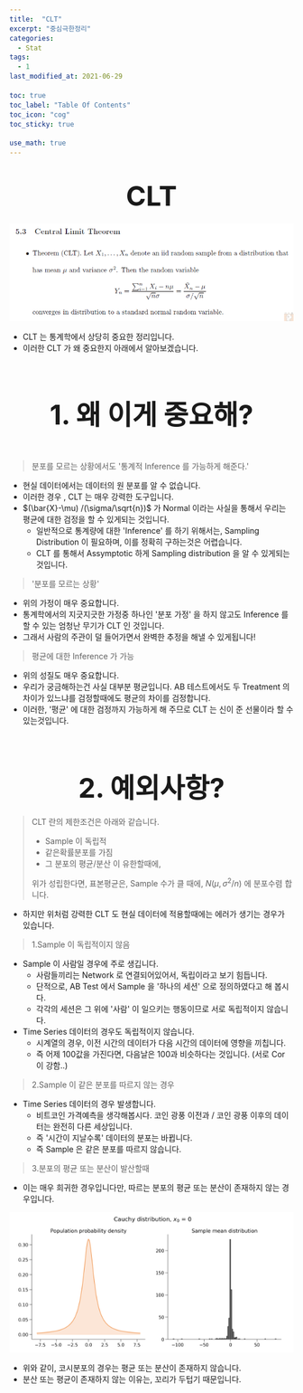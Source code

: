 ```yaml
---
title:  "CLT"
excerpt: "중심극한정리"
categories:
  - Stat
tags:
  - 1
last_modified_at: 2021-06-29

toc: true
toc_label: "Table Of Contents"
toc_icon: "cog"
toc_sticky: true

use_math: true
---
```


# <center><font size="10">CLT</font></center>

![png](/assets/images/Stat/7_1.png)

- CLT 는 통계학에서 상당히 중요한 정리입니다. 
- 이러한 CLT 가 왜 중요한지 아래에서 알아보겠습니다.

<BR>



# <center><font size="10">1. 왜 이게 중요해?</font></center>

<br>

> 분포를 모르는 상황에서도 '통계적 Inference 를 가능하게 해준다.'

- 현실 데이터에서는 데이터의 원 분포를 알 수 없습니다. 
- 이러한 경우 , CLT 는 매우 강력한 도구입니다. 
- $(\bar{X}-\mu) /(\sigma/\sqrt{n})$ 가 Normal 이라는 사실을 통해서 우리는 평균에 대한 검정을 할 수 있게되는 것입니다. 
  - 일반적으로 통계량에 대한 'Inference' 를 하기 위해서는, Sampling Distribution 이 필요하며, 이를 정확히 구하는것은 어렵습니다.
  - CLT 를 통해서 Assymptotic 하게 Sampling distribution 을 알 수 있게되는 것입니다. 

> '분포를 모르는 상황'

- 위의 가정이 매우 중요합니다. 
- 통계학에서의 지긋지긋한 가정중 하나인 '분포 가정' 을 하지 않고도 Inference 를 할 수 있는 엄청난 무기가 CLT 인 것입니다. 
- 그래서 사람의 주관이 덜 들어가면서 완벽한 추정을 해낼 수 있게됩니다! 

> 평균에 대한 Inference 가 가능

- 위의 성질도 매우 중요합니다. 
- 우리가 궁금해하는건 사실 대부분 평균입니다. AB 테스트에서도 두 Treatment 의 차이가 있느냐를 검정할때에도 평균의 차이를 검정합니다. 
- 이러한, '평균' 에 대한 검정까지 가능하게 해 주므로 CLT 는 신이 준 선물이라 할 수 있는것입니다. 

<br>

## 

# <center><font size="10">2. 예외사항?</font></center>

> CLT 란의 제한조건은 아래와 같습니다. 
>
> - Sample 이 독립적 
> - 같은확률분포를 가짐
> - 그 분포의 평균/분산 이 유한할때에,
>
> 위가 성립한다면, 표본평균은, Sample 수가 클 때에, $N(\mu,\sigma^2/n)$  에 분포수렴 합니다. 

- 하지만 위처럼 강력한 CLT 도 현실 데이터에 적용할때에는 에러가 생기는 경우가 있습니다. 

> 1.Sample 이 독립적이지 않음

- Sample 이 사람일 경우에 주로 생깁니다.
  - 사람들끼리는 Network 로 연결되어있어서, 독립이라고 보기 힘듭니다. 
  - 단적으로, AB Test 에서 Sample 을 '하나의 세션' 으로 정의하였다고 해 봅시다. 
  - 각각의 세션은 그 위에 '사람' 이 일으키는 행동이므로 서로 독립적이지 않습니다. 
- Time Series 데이터의 경우도 독립적이지 않습니다.
  - 시계열의 경우, 이전 시간의 데이터가 다음 시간의 데이터에 영향을 끼칩니다.
  - 즉 어제 100값을 가진다면, 다음날은 100과 비슷하다는 것입니다. (서로 Cor 이 강함..)

> 2.Sample 이 같은 분포를 따르지 않는 경우

- Time Series 데이터의 경우 발생합니다.
  - 비트코인 가격예측을 생각해봅시다. 코인 광풍 이전과 / 코인 광풍 이후의 데이터는 완전히 다른 세상입니다. 
  - 즉 '시간이 지날수록' 데이터의 분포는 바뀝니다.
  - 즉 Sample 은 같은 분포를 따르지 않습니다. 

> 3.분포의 평균 또는 분산이 발산할때

- 이는 매우 희귀한 경우입니다만, 따르는 분포의 평균 또는 분산이 존재하지 않는 경우입니다.

![png](/assets/images/Stat/7_2.png)

- 위와 같이, 코시분포의 경우는 평균 또는 분산이 존재하지 않습니다. 
- 분산 또는 평균이 존재하지 않는 이유는, 꼬리가 두텁기 때문입니다. 

